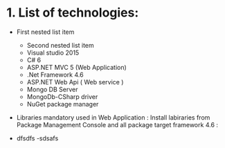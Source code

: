 # 1. List of technologies:
   - First nested list item
     - Second nested list item
     - Visual studio 2015
     - C# 6
     - ASP.NET MVC 5 (Web Application)
     - .Net Framework 4.6
     - ASP.NET Web Api ( Web service )
     - Mongo DB Server
     - MongoDb-CSharp driver
     - NuGet package manager
       
  
   - Libraries mandatory used in Web Application :
     Install labiraries from Package Management Console and all package target framework 4.6 :
     
     
     
   - dfsdfs
   -sdsafs
